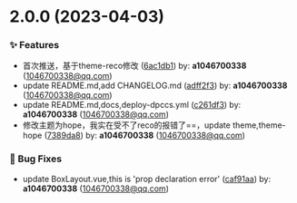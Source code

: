 # 2.0.0 (2023-04-03)


### ✨ Features

* 首次推送，基于theme-reco修改 ([6ac1db1](https://github.com/a1046700338/MyPress/commit/6ac1db1)) by: **a1046700338** (1046700338@qq.com)
* update README.md,add CHANGELOG.md ([adff2f3](https://github.com/a1046700338/MyPress/commit/adff2f3)) by: **a1046700338** (1046700338@qq.com)
* update README.md,docs,deploy-dpccs.yml ([c261df3](https://github.com/a1046700338/MyPress/commit/c261df3)) by: **a1046700338** (1046700338@qq.com)
* 修改主题为hope，我实在受不了reco的报错了==，update theme,theme-hope ([7389da8](https://github.com/a1046700338/MyPress/commit/7389da8)) by: **a1046700338** (1046700338@qq.com)


### 🐛 Bug Fixes

* update BoxLayout.vue,this is 'prop declaration error' ([caf91aa](https://github.com/a1046700338/MyPress/commit/caf91aa)) by: **a1046700338** (1046700338@qq.com)



